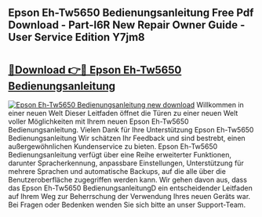 ## Epson Eh-Tw5650 Bedienungsanleitung Free Pdf Download - Part-I6R New Repair Owner Guide - User Service Edition Y7jm8

# <h2><a href="http://df1uqk.blite.top/?on=Epson+Eh-Tw5650+Bedienungsanleitung">🔗Download 👉🔴 Epson Eh-Tw5650 Bedienungsanleitung</a></h2>

[![Epson Eh-Tw5650 Bedienungsanleitung new download](https://i.imgur.com/lujVjoI.png)](http://df1uqk.blite.top/?on=Epson+Eh-Tw5650+Bedienungsanleitung)
Willkommen in einer neuen Welt Dieser Leitfaden öffnet die Türen zu einer neuen Welt voller Möglichkeiten mit Ihrem neuen Epson Eh-Tw5650 Bedienungsanleitung. Vielen Dank für Ihre Unterstützung Epson Eh-Tw5650 Bedienungsanleitung Wir schätzen Ihr Feedback und sind bestrebt, einen außergewöhnlichen Kundenservice zu bieten. Epson Eh-Tw5650 Bedienungsanleitung verfügt über eine Reihe erweiterter Funktionen, darunter Spracherkennung, anpassbare Einstellungen, Unterstützung für mehrere Sprachen und automatische Backups, auf die alle über die Benutzeroberfläche zugegriffen werden kann. Wir gehen davon aus, dass das Epson Eh-Tw5650 BedienungsanleitungD ein entscheidender Leitfaden auf Ihrem Weg zur Beherrschung der Verwendung Ihres neuen Geräts war. Bei Fragen oder Bedenken wenden Sie sich bitte an unser Support-Team.
